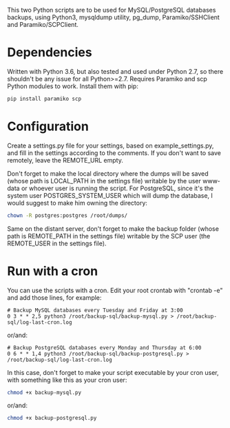 This two Python scripts are to be used for MySQL/PostgreSQL databases backups, using Python3, mysqldump utility, pg_dump, Paramiko/SSHClient and Paramiko/SCPClient.

# Dependencies

Written with Python 3.6, but also tested and used under Python 2.7, so there shouldn't be any issue for all Python>=2.7.
Requires Paramiko and scp Python modules to work. Install them with pip:

```sh
pip install paramiko scp
```

# Configuration

Create a settings.py file for your settings, based on example_settings.py, and fill in the settings according to the comments. If you don't want to save remotely, leave the REMOTE_URL empty.

Don't forget to make the local directory where the dumps will be saved (whose path is LOCAL_PATH in the settings file) writable by the user www-data or whoever user is running the script.
For PostgreSQL, since it's the system user POSTGRES_SYSTEM_USER which will dump the database, I would suggest to make him owning the directory:

```sh
chown -R postgres:postgres /root/dumps/
```

Same on the distant server, don't forget to make the backup folder (whose path is REMOTE_PATH in the settings file) writable by the SCP user (the REMOTE_USER in the settings file).


# Run with a cron

You can use the scripts with a cron. Edit your root crontab with "crontab -e" and add those lines, for example:

```
# Backup MySQL databases every Tuesday and Friday at 3:00
0 3 * * 2,5 python3 /root/backup-sql/backup-mysql.py > /root/backup-sql/log-last-cron.log
```
or/and:
```
# Backup PostgreSQL databases every Monday and Thursday at 6:00
0 6 * * 1,4 python3 /root/backup-sql/backup-postgresql.py > /root/backup-sql/log-last-cron.log
```

In this case, don't forget to make your script executable by your cron user, with something like this as your cron user:

```sh
chmod +x backup-mysql.py
```
or/and:

```sh
chmod +x backup-postgresql.py
```
